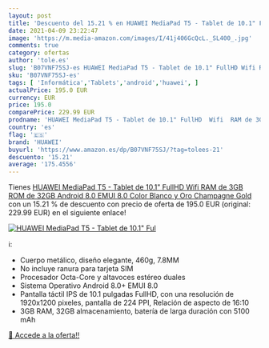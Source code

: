 ```yaml
---
layout: post
title: 'Descuento del 15.21 % en HUAWEI MediaPad T5 - Tablet de 10.1" Ful'
date: 2021-04-09 23:22:47
image: 'https://m.media-amazon.com/images/I/41j406GcQcL._SL400_.jpg'
comments: true
category: ofertas
author: 'tole.es'
slug: 'B07VNF75SJ-es HUAWEI MediaPad T5 - Tablet de 10.1" FullHD Wifi RAM de...'
sku: 'B07VNF75SJ-es'
tags: [ 'Informática','Tablets','android','huawei', ]
actualPrice: 195.0 EUR
currency: EUR
price: 195.0
comparePrice: 229.99 EUR
prodname: 'HUAWEI MediaPad T5 - Tablet de 10.1" FullHD  Wifi  RAM de 3GB  ROM de 32GB  Android 8.0  EMUI 8.0   Color Blanco y Oro  Champagne Gold '
country: 'es'
flag: '🇪🇸'
brand: 'HUAWEI'
buyurl: 'https://www.amazon.es/dp/B07VNF75SJ/?tag=tolees-21'
descuento: '15.21'
average: '175.4556'
---
```


Tienes [HUAWEI MediaPad T5 - Tablet de 10.1" FullHD  Wifi  RAM de 3GB  ROM de 32GB  Android 8.0  EMUI 8.0   Color Blanco y Oro  Champagne Gold ](https://www.amazon.es/dp/B07VNF75SJ/?tag=tolees-21) con un 15.21 % de descuento con precio de oferta de 195.0 EUR (original: 229.99 EUR) en el siguiente enlace!

[![HUAWEI MediaPad T5 - Tablet de 10.1" Ful](https://m.media-amazon.com/images/I/41j406GcQcL._SL400_.jpg)](https://www.amazon.es/dp/B07VNF75SJ/?tag=tolees-21)

ℹ️:

- Cuerpo metálico, diseño elegante, 460g, 7.8MM
- No incluye ranura para tarjeta SIM
- Procesador Octa-Core y altavoces estéreo duales
- Sistema Operativo Android 8.0+ EMUI 8.0
- Pantalla táctil IPS de 10.1 pulgadas FullHD, con una resolución de 1920x1200 pixeles, pantalla de 224 PPI, Relación de aspecto de 16:10
- 3GB RAM, 32GB almacenamiento, batería de larga duración con 5100 mAh

[🛒 Accede a la oferta!!](https://www.amazon.es/dp/B07VNF75SJ/?tag=tolees-21)
